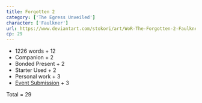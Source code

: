 ```yaml
---
title: Forgotten 2
category: ['The Egress Unveiled']
character: ['Faulkner']
url: https://www.deviantart.com/stokori/art/WoR-The-Forgotten-2-Faulkner-1125185914
cp: 29
---
```


- 1226 words + 12
- Companion + 2
- Bonded Present + 2
- Starter Used + 2
- Personal work + 3
- [Event Submission](https://wor-keeper.com/submissions/view/24747) + 3

Total = 29